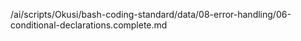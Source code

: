 /ai/scripts/Okusi/bash-coding-standard/data/08-error-handling/06-conditional-declarations.complete.md